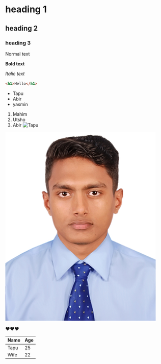 # heading 1
## heading 2
### heading 3
Normal text 

**Bold text**

 _Italic text_

  ```html
  <h1>Hello</h1>
  ```

- Tapu
- Abir 
- yasmin
 
1. Mahim
2. Utsho
3. Abir
 ![ Tapu ](jobpic.jpg)

![tapu](images/jobpic.jpg)
  
  ❤️❤️❤️

  | Name | Age |
  |------|------|
  | Tapu | 25 |
  | Wife | 22 |
